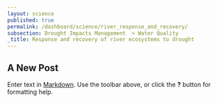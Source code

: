 ```yaml
---
layout: science
published: true
permalink: /dashboard/science/river_response_and_recovery/
subsection: Drought Impacts Management  > Water Quality
_title: Response and recovery of river ecosystems to drought
---
```

## A New Post

Enter text in [Markdown](http://daringfireball.net/projects/markdown/). Use the toolbar above, or click the **?** button for formatting help.
